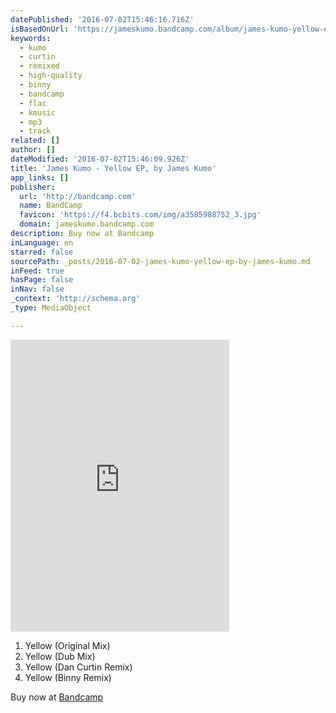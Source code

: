```yaml
---
datePublished: '2016-07-02T15:46:16.716Z'
isBasedOnUrl: 'https://jameskumo.bandcamp.com/album/james-kumo-yellow-ep'
keywords:
  - kumo
  - curtin
  - remixed
  - high-quality
  - binny
  - bandcamp
  - flac
  - kmusic
  - mp3
  - track
related: []
author: []
dateModified: '2016-07-02T15:46:09.926Z'
title: 'James Kumo - Yellow EP, by James Kumo'
app_links: []
publisher:
  url: 'http://bandcamp.com'
  name: BandCamp
  favicon: 'https://f4.bcbits.com/img/a3585988752_3.jpg'
  domain: jameskumo.bandcamp.com
description: Buy now at Bandcamp
inLanguage: en
starred: false
sourcePath: _posts/2016-07-02-james-kumo-yellow-ep-by-james-kumo.md
inFeed: true
hasPage: false
inNav: false
_context: 'http://schema.org'
_type: MediaObject

---
```

<iframe src="https://cdn.embedly.com/widgets/media.html?src=https%3A%2F%2Fbandcamp.com%2FEmbeddedPlayer%2Fv%3D2%2Falbum%3D4190790062%2Fsize%3Dlarge%2Flinkcol%3D0084B4%2Fnotracklist%3Dtrue%2Ftwittercard%3Dtrue%2F&amp;url=https%3A%2F%2Fjameskumo.bandcamp.com%2Falbum%2Fjames-kumo-yellow-ep&amp;image=https%3A%2F%2Ff4.bcbits.com%2Fimg%2Fa3585988752_5.jpg&amp;key=b7d04c9b404c499eba89ee7072e1c4f7&amp;type=text%2Fhtml&amp;schema=bandcamp" width="350" height="467" scrolling="no" frameborder="0" allowfullscreen="" style=""></iframe>

1. Yellow (Original Mix)
2. Yellow (Dub Mix)
3. Yellow (Dan Curtin Remix)
4. Yellow (Binny Remix)

Buy now at [Bandcamp][0]

[0]: https://jameskumo.bandcamp.com/album/james-kumo-yellow-ep "James Kumo - Yellow EP"